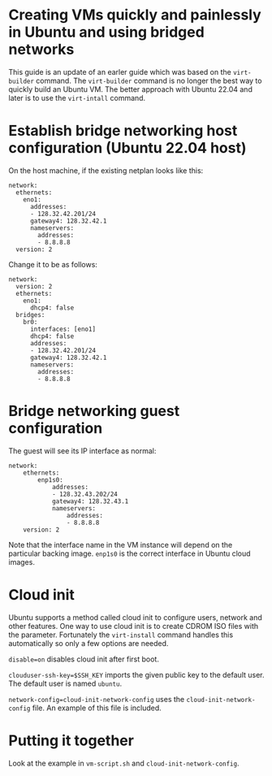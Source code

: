 # Creating VMs quickly and painlessly in Ubuntu and using bridged networks

This guide is an update of an earler guide which was based on the
`virt-builder` command. The `virt-builder` command is no longer the
best way to quickly build an Ubuntu VM. The better approach with
Ubuntu 22.04 and later is to use the `virt-intall` command.

# Establish bridge networking host configuration (Ubuntu 22.04 host)

On the host machine, if the existing netplan looks like this:

    network:
      ethernets:
        eno1:
          addresses:
          - 128.32.42.201/24
          gateway4: 128.32.42.1
          nameservers:
            addresses:
            - 8.8.8.8
      version: 2

Change it to be as follows:

    network:
      version: 2
      ethernets:
        eno1:
          dhcp4: false
      bridges:
        br0:
          interfaces: [eno1]
          dhcp4: false
          addresses:
          - 128.32.42.201/24
          gateway4: 128.32.42.1
          nameservers:
            addresses:
            - 8.8.8.8

# Bridge networking guest configuration

The guest will see its IP interface as normal:

    network:
        ethernets:
            enp1s0:
                addresses:
                - 128.32.43.202/24
                gateway4: 128.32.43.1
                nameservers:
                    addresses:
                    - 8.8.8.8
        version: 2

Note that the interface name in the VM instance will depend on the
particular backing image. `enp1s0` is the correct interface in Ubuntu
cloud images.

# Cloud init

Ubuntu supports a method called cloud init to configure users, network
and other features. One way to use cloud init is to create CDROM ISO
files with the parameter. Fortunately the `virt-install` command
handles this automatically so only a few options are needed.

`disable=on` disables cloud init after first boot.

`clouduser-ssh-key=$SSH_KEY` imports the given public key to the
default user. The default user is named `ubuntu`.

`network-config=cloud-init-network-config` uses the
`cloud-init-network-config` file. An example of this file is included.

# Putting it together

Look at the example in `vm-script.sh` and
`cloud-init-network-config`. 
